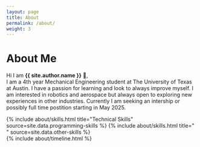 ```yaml
---
layout: page
title: About
permalink: /about/
weight: 3
---
```


# **About Me**

Hi I am **{{ site.author.name }}** :wave:,<br>
I am a 4th year Mechanical Engineering student at The University of Texas at Austin. I have a passion for learning and look to always improve myself. I am interested in robotics and aerospace but always open to exploring new experiences in other industries. Currently I am seeking an intership or possibly full time postition starting in May 2025.

<div class="row">
{% include about/skills.html title="Technical Skills" source=site.data.programming-skills %}
{% include about/skills.html title=" " source=site.data.other-skills %}
</div>

<div class="row">
{% include about/timeline.html %}
</div>